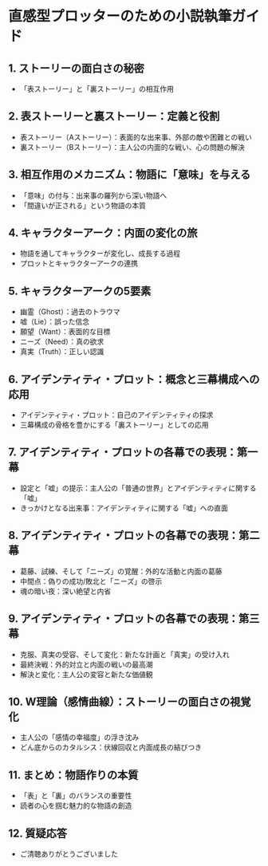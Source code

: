# 直感型プロッターのための小説執筆ガイド

## 1. ストーリーの面白さの秘密
- 「表ストーリー」と「裏ストーリー」の相互作用

## 2. 表ストーリーと裏ストーリー：定義と役割
- 表ストーリー（Aストーリー）：表面的な出来事、外部の敵や困難との戦い
- 裏ストーリー（Bストーリー）：主人公の内面的な戦い、心の問題の解決

## 3. 相互作用のメカニズム：物語に「意味」を与える
- 「意味」の付与：出来事の羅列から深い物語へ
- 「間違いが正される」という物語の本質

## 4. キャラクターアーク：内面の変化の旅
- 物語を通してキャラクターが変化し、成長する過程
- プロットとキャラクターアークの連携

## 5. キャラクターアークの5要素
- 幽霊（Ghost）：過去のトラウマ
- 嘘（Lie）：誤った信念
- 願望（Want）：表面的な目標
- ニーズ（Need）：真の欲求
- 真実（Truth）：正しい認識

## 6. アイデンティティ・プロット：概念と三幕構成への応用
- アイデンティティ・プロット：自己のアイデンティティの探求
- 三幕構成の骨格を豊かにする「裏ストーリー」としての応用

## 7. アイデンティティ・プロットの各幕での表現：第一幕
- 設定と「嘘」の提示：主人公の「普通の世界」とアイデンティティに関する「嘘」
- きっかけとなる出来事：アイデンティティに関する「嘘」への直面

## 8. アイデンティティ・プロットの各幕での表現：第二幕
- 葛藤、試練、そして「ニーズ」の覚醒：外的な活動と内面の葛藤
- 中間点：偽りの成功/敗北と「ニーズ」の啓示
- 魂の暗い夜：深い絶望と内省

## 9. アイデンティティ・プロットの各幕での表現：第三幕
- 克服、真実の受容、そして変化：新たな計画と「真実」の受け入れ
- 最終決戦：外的対立と内面の戦いの最高潮
- 解決と変化：主人公の変容と新たな価値観

## 10. W理論（感情曲線）：ストーリーの面白さの視覚化
- 主人公の「感情の幸福度」の浮き沈み
- どん底からのカタルシス：伏線回収と内面成長の結びつき

## 11. まとめ：物語作りの本質
- 「表」と「裏」のバランスの重要性
- 読者の心を掴む魅力的な物語の創造

## 12. 質疑応答
- ご清聴ありがとうございました

